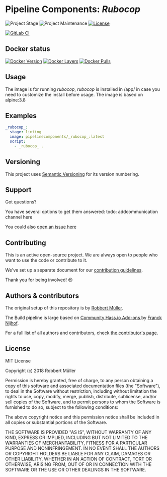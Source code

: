 # Pipeline Components: _Rubocop_

![Project Stage][project-stage-shield]
![Project Maintenance][maintenance-shield]
[![License][license-shield]](LICENSE)

[![GitLab CI][gitlabci-shield]][gitlabci]

## Docker status

[![Docker Version][version-shield]][microbadger]
[![Docker Layers][layers-shield]][microbadger]
[![Docker Pulls][pulls-shield]][dockerhub]

## Usage

The image is for running _rubocop_, _rubocop_ is installed in /app/ in case you need to customize the install before usage. The image is based on alpine:3.8

## Examples

```yaml
_rubocop_:
  stage: linting
  image: pipelinecomponents/_rubocop_:latest
  script:
    - _rubocop_ .
```

## Versioning

This project uses [Semantic Versioning][semver] for its version numbering.

## Support

Got questions?

You have several options to get them answered:
todo: addcommunication channel here

You could also [open an issue here][issue]

## Contributing

This is an active open-source project. We are always open to people who want to
use the code or contribute to it.

We've set up a separate document for our [contribution guidelines](CONTRIBUTING.md).

Thank you for being involved! :heart_eyes:

## Authors & contributors

The original setup of this repository is by [Robbert Müller][mjrider].

The Build pipeline is large based on [Community Hass.io Add-ons
][hassio-addons] by [Franck Nijhof][frenck].

For a full list of all authors and contributors,
check [the contributor's page][contributors].

## License

MIT License

Copyright (c) 2018 Robbert Müller

Permission is hereby granted, free of charge, to any person obtaining a copy
of this software and associated documentation files (the "Software"), to deal
in the Software without restriction, including without limitation the rights
to use, copy, modify, merge, publish, distribute, sublicense, and/or sell
copies of the Software, and to permit persons to whom the Software is
furnished to do so, subject to the following conditions:

The above copyright notice and this permission notice shall be included in all
copies or substantial portions of the Software.

THE SOFTWARE IS PROVIDED "AS IS", WITHOUT WARRANTY OF ANY KIND, EXPRESS OR
IMPLIED, INCLUDING BUT NOT LIMITED TO THE WARRANTIES OF MERCHANTABILITY,
FITNESS FOR A PARTICULAR PURPOSE AND NONINFRINGEMENT. IN NO EVENT SHALL THE
AUTHORS OR COPYRIGHT HOLDERS BE LIABLE FOR ANY CLAIM, DAMAGES OR OTHER
LIABILITY, WHETHER IN AN ACTION OF CONTRACT, TORT OR OTHERWISE, ARISING FROM,
OUT OF OR IN CONNECTION WITH THE SOFTWARE OR THE USE OR OTHER DEALINGS IN THE
SOFTWARE.

[commits]: https://gitlab.com/pipeline-components/_rubocop_/commits/master
[contributors]: https://gitlab.com/pipeline-components/_rubocop_/graphs/master
[dockerhub]: https://hub.docker.com/r/pipelinecomponents/_rubocop_
[license-shield]: https://img.shields.io/badge/License-MIT-green.svg
[mjrider]: https://gitlab.com/mjrider
[gitlabci-shield]: https://img.shields.io/gitlab/pipeline/pipeline-components/_rubocop_.svg
[gitlabci]: https://gitlab.com/pipeline-components/_rubocop_/commits/master
[issue]: https://gitlab.com/pipeline-components/_rubocop_/issues
[keepchangelog]: http://keepachangelog.com/en/1.0.0/
[layers-shield]: https://images.microbadger.com/badges/image/pipelinecomponents/_rubocop_.svg
[maintenance-shield]: https://img.shields.io/maintenance/yes/2018.svg
[microbadger]: https://microbadger.com/images/pipelinecomponents/_rubocop_
[project-stage-shield]: https://img.shields.io/badge/project%20stage-production%20ready-brightgreen.svg
[pulls-shield]: https://img.shields.io/docker/pulls/pipelinecomponents/_rubocop_.svg
[releases]: https://gitlab.com/pipeline-components/_rubocop_/tags
[repository]: https://gitlab.com/pipeline-components/_rubocop_
[semver]: http://semver.org/spec/v2.0.0.html
[version-shield]: https://images.microbadger.com/badges/version/pipelinecomponents/_rubocop_.svg

[frenck]: https://github.com/frenck
[hassio-addons]: https://github.com/hassio-addons
